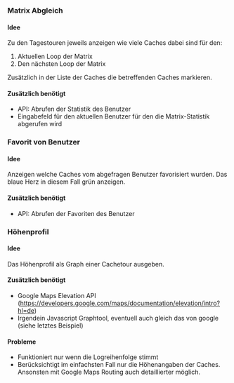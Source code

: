 ### Matrix Abgleich
#### Idee
Zu den Tagestouren jeweils anzeigen wie viele Caches dabei sind für den:

1. Aktuellen Loop der Matrix
2. Den nächsten Loop der Matrix

Zusätzlich in der Liste der Caches die betreffenden Caches markieren.

#### Zusätzlich benötigt
* API: Abrufen der Statistik des Benutzer
* Eingabefeld für den aktuellen Benutzer für den die Matrix-Statistik abgerufen wird

### Favorit von Benutzer
#### Idee
Anzeigen welche Caches vom abgefragen Benutzer favorisiert wurden. Das blaue Herz in diesem Fall grün anzeigen.

#### Zusätzlich benötigt
* API: Abrufen der Favoriten des Benutzer

### Höhenprofil
#### Idee
Das Höhenprofil als Graph einer Cachetour ausgeben.
#### Zusätzlich benötigt
* Google Maps Elevation API (https://developers.google.com/maps/documentation/elevation/intro?hl=de)
* Irgendein Javascript Graphtool, eventuell auch gleich das von google (siehe letztes Beispiel)
#### Probleme
* Funktioniert nur wenn die Logreihenfolge stimmt
* Berücksichtigt im einfachsten Fall nur die Höhenangaben der Caches. Ansonsten mit Google Maps Routing auch detaillierter möglich.
